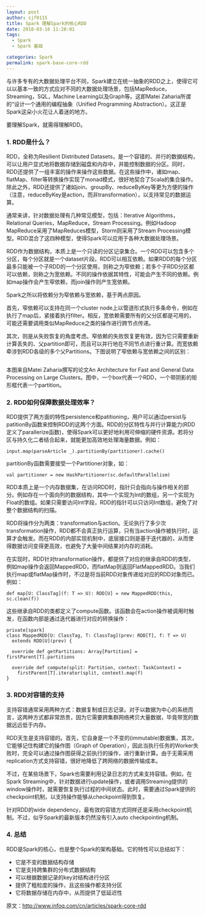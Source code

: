 ```yaml
---
layout: post
author: sjf0115
title: Spark 理解Spark的核心RDD
date: 2018-03-16 11:28:01
tags:
  - Spark
  - Spark 基础

categories: Spark
permalink: spark-base-core-rdd
---
```


与许多专有的大数据处理平台不同，Spark建立在统一抽象的RDD之上，使得它可以以基本一致的方式应对不同的大数据处理场景，包括MapReduce，Streaming，SQL，Machine Learning以及Graph等。这即Matei Zaharia所谓的“设计一个通用的编程抽象（Unified Programming Abstraction）。这正是Spark这朵小火花让人着迷的地方。

要理解Spark，就需得理解RDD。

### 1. RDD是什么？

RDD，全称为Resilient Distributed Datasets，是一个容错的、并行的数据结构，可以让用户显式地将数据存储到磁盘和内存中，并能控制数据的分区。同时，RDD还提供了一组丰富的操作来操作这些数据。在这些操作中，诸如map、flatMap、filter等转换操作实现了monad模式，很好地契合了Scala的集合操作。除此之外，RDD还提供了诸如join、groupBy、reduceByKey等更为方便的操作（注意，reduceByKey是action，而非transformation），以支持常见的数据运算。

通常来讲，针对数据处理有几种常见模型，包括：Iterative Algorithms，Relational Queries，MapReduce，Stream Processing。例如Hadoop MapReduce采用了MapReduces模型，Storm则采用了Stream Processing模型。RDD混合了这四种模型，使得Spark可以应用于各种大数据处理场景。

RDD作为数据结构，本质上是一个只读的分区记录集合。一个RDD可以包含多个分区，每个分区就是一个dataset片段。RDD可以相互依赖。如果RDD的每个分区最多只能被一个子RDD的一个分区使用，则称之为窄依赖；若多个子RDD分区都可以依赖，则称之为宽依赖。不同的操作依据其特性，可能会产生不同的依赖。例如map操作会产生窄依赖，而join操作则产生宽依赖。

Spark之所以将依赖分为窄依赖与宽依赖，基于两点原因。

首先，窄依赖可以支持在同一个cluster node上以管道形式执行多条命令，例如在执行了map后，紧接着执行filter。相反，宽依赖需要所有的父分区都是可用的，可能还需要调用类似MapReduce之类的操作进行跨节点传递。

其次，则是从失败恢复的角度考虑。窄依赖的失败恢复更有效，因为它只需要重新计算丢失的、父partition即可，而且可以并行地在不同节点进行重计算。而宽依赖牵涉到RDD各级的多个父Partitions。下图说明了窄依赖与宽依赖之间的区别：

![]()

本图来自Matei Zaharia撰写的论文An Architecture for Fast and General Data Processing on Large Clusters。图中，一个box代表一个RDD，一个带阴影的矩形框代表一个partition。

### 2. RDD如何保障数据处理效率？

RDD提供了两方面的特性persistence和patitioning，用户可以通过persist与patitionBy函数来控制RDD的这两个方面。RDD的分区特性与并行计算能力(RDD定义了parallerize函数)，使得Spark可以更好地利用可伸缩的硬件资源。若将分区与持久化二者结合起来，就能更加高效地处理海量数据。例如：
```
input.map(parseArticle _).partitionBy(partitioner).cache()
```
partitionBy函数需要接受一个Partitioner对象，如：
```
val partitioner = new HashPartitioner(sc.defaultParallelism)
```
RDD本质上是一个内存数据集，在访问RDD时，指针只会指向与操作相关的部分。例如存在一个面向列的数据结构，其中一个实现为Int的数组，另一个实现为Float的数组。如果只需要访问Int字段，RDD的指针可以只访问Int数组，避免了对整个数据结构的扫描。

RDD将操作分为两类：transformation与action。无论执行了多少次transformation操作，RDD都不会真正执行运算，只有当action操作被执行时，运算才会触发。而在RDD的内部实现机制中，底层接口则是基于迭代器的，从而使得数据访问变得更高效，也避免了大量中间结果对内存的消耗。

在实现时，RDD针对transformation操作，都提供了对应的继承自RDD的类型，例如map操作会返回MappedRDD，而flatMap则返回FlatMappedRDD。当我们执行map或flatMap操作时，不过是将当前RDD对象传递给对应的RDD对象而已。例如：
```
def map[U: ClassTag](f: T => U): RDD[U] = new MappedRDD(this, sc.clean(f))
```
这些继承自RDD的类都定义了compute函数。该函数会在action操作被调用时触发，在函数内部是通过迭代器进行对应的转换操作：
```
private[spark]
class MappedRDD[U: ClassTag, T: ClassTag](prev: RDD[T], f: T => U)
  extends RDD[U](prev) {

  override def getPartitions: Array[Partition] = firstParent[T].partitions

  override def compute(split: Partition, context: TaskContext) =
    firstParent[T].iterator(split, context).map(f)
}
```

### 3. RDD对容错的支持

支持容错通常采用两种方式：数据复制或日志记录。对于以数据为中心的系统而言，这两种方式都非常昂贵，因为它需要跨集群网络拷贝大量数据，毕竟带宽的数据远远低于内存。

RDD天生是支持容错的。首先，它自身是一个不变的(immutable)数据集，其次，它能够记住构建它的操作图（Graph of Operation），因此当执行任务的Worker失败时，完全可以通过操作图获得之前执行的操作，进行重新计算。由于无需采用replication方式支持容错，很好地降低了跨网络的数据传输成本。

不过，在某些场景下，Spark也需要利用记录日志的方式来支持容错。例如，在Spark Streaming中，针对数据进行update操作，或者调用Streaming提供的window操作时，就需要恢复执行过程的中间状态。此时，需要通过Spark提供的checkpoint机制，以支持操作能够从checkpoint得到恢复。

针对RDD的wide dependency，最有效的容错方式同样还是采用checkpoint机制。不过，似乎Spark的最新版本仍然没有引入auto checkpointing机制。

### 4. 总结

RDD是Spark的核心，也是整个Spark的架构基础。它的特性可以总结如下：
- 它是不变的数据结构存储
- 它是支持跨集群的分布式数据结构
- 可以根据数据记录的key对结构进行分区
- 提供了粗粒度的操作，且这些操作都支持分区
- 它将数据存储在内存中，从而提供了低延迟性

原文：http://www.infoq.com/cn/articles/spark-core-rdd
